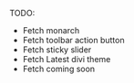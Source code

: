 TODO:

- Fetch monarch
- Fetch toolbar action button
- Fetch sticky slider
- Fetch Latest divi theme
- Fetch coming soon